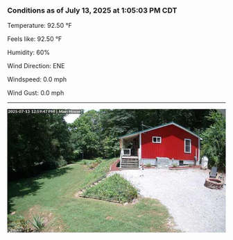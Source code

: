 ### Conditions as of July 13, 2025 at 1:05:03 PM CDT 

Temperature: 92.50 &deg;F

Feels like: 92.50 &deg;F

Humidity: 60%

Wind Direction: ENE

Windspeed: 0.0 mph

Wind Gust: 0.0 mph

---

<img src="./images/latest.jpeg"/>

